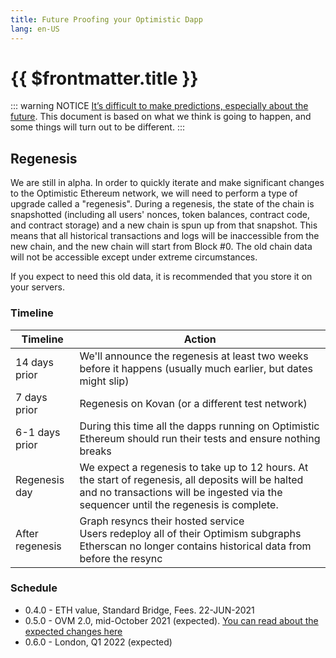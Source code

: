 ```yaml
---
title: Future Proofing your Optimistic Dapp
lang: en-US
---
```


# {{ $frontmatter.title }}

::: warning NOTICE
[It’s difficult to make predictions, especially about the 
future](https://quoteinvestigator.com/2013/10/20/no-predict/). This document is based
on what we think is going to happen, and some things will turn out to be different.
:::


## Regenesis

We are still in alpha. In order to quickly iterate and make significant changes to the 
Optimistic Ethereum network, we will need to perform a type of upgrade called a "regenesis". 
During a regenesis, the state of the chain is snapshotted (including all users' nonces, 
token balances, contract code, and contract storage) and a new chain is spun up from that 
snapshot. This means that all historical transactions and logs will be inaccessible from the 
new chain, and the new chain will start from Block #0. The old chain data will not be 
accessible except under extreme circumstances.

If you expect to need this old data, it is recommended that you store it on your servers.

### Timeline

| Timeline        |     Action                                                              |
| --------------- | - |
| 14 days prior   | We'll announce the regenesis at least two weeks before it happens (usually much earlier, but dates might slip) |
|  7 days prior   | Regenesis on Kovan (or a different test network)
| 6-1 days prior  | During this time all the dapps running on Optimistic Ethereum should run their tests and ensure nothing breaks |
| Regenesis day   | We expect a regenesis to take up to 12 hours. At the start of regenesis, all deposits will be halted and no transactions will be ingested via the sequencer until the regenesis is complete. |
| After regenesis | Graph resyncs their hosted service </br> Users redeploy all of their Optimism subgraphs </br> Etherscan no longer contains historical data from before the resync |

### Schedule

* 0.4.0 - ETH value, Standard Bridge, Fees. 22-JUN-2021
* 0.5.0 - OVM 2.0, mid-October 2021 (expected). [You can read about the expected 
  changes here](/docs/developers/l2/deploy.html#key-info)
* 0.6.0 - London, Q1 2022 (expected)

